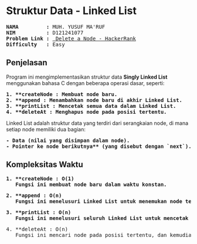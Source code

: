 # Struktur Data - Linked List

<pre>
<strong>NAMA         :</strong> MUH. YUSUF MA'RUF
<strong>NIM          :</strong> D121241077
<strong>Problem Link :</strong> <a href="https://www.hackerrank.com/challenges/queue-using-two-stacks/problem?isFullScreen=true"> Delete a Node - HackerRank</a>
<strong>Difficulty   :</strong> Easy
</pre>

## Penjelasan

Program ini mengimplementasikan struktur data **Singly Linked List** menggunakan bahasa C dengan beberapa operasi dasar, seperti:
<pre>
<strong>1. **createNode : Membuat node baru.</strong>
<strong>2. **append : Menambahkan node baru di akhir Linked List.</strong>
<strong>3. **printList : Mencetak semua data dalam Linked List.</strong>
<strong>4. **deleteAt : Menghapus node pada posisi tertentu.</strong>
</pre>
Linked List adalah struktur data yang terdiri dari serangkaian node, di mana setiap node memiliki dua bagian:
<pre>
<strong>- Data (nilai yang disimpan dalam node).</strong>
<strong>- Pointer ke node berikutnya** (yang disebut dengan `next`).</strong>
</pre>

## Kompleksitas Waktu
<pre>
<strong>1. **createNode : O(1)
   Fungsi ini membuat node baru dalam waktu konstan.</strong>
</pre> 
<pre>
<strong>2. **append : O(n) 
   Fungsi ini menelusuri Linked List untuk menemukan node terakhir sebelum menambahkan node baru.</strong>
</pre>
<pre>
<strong>3. **printList : O(n)
   Fungsi ini menelusuri seluruh Linked List untuk mencetak data.</strong> 
</pre>
<pre>
<stroong>4. **deleteAt : O(n)  
   Fungsi ini mencari node pada posisi tertentu, dan kemudian menghapusnya. Pencarian posisi membutuhkan waktu O(n).</stroong>
</pre>
